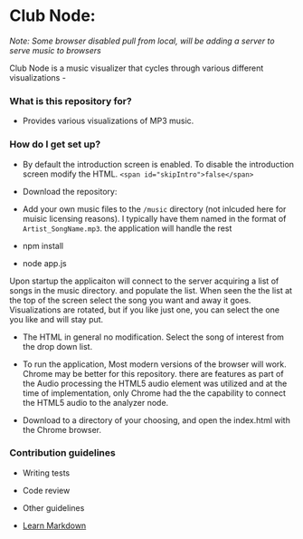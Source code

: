 # Club Node: #

<i>Note:  Some browser disabled pull from local,  will be adding a server to serve music to browsers</i>

Club Node is a music visualizer that cycles through various different visualizations -  

### What is this repository for? ###

* Provides various visualizations of MP3 music.  

### How do I get set up? ###

* By default the introduction screen is enabled. To disable the introduction screen modify the HTML.  `<span id="skipIntro">false</span>`

* Download the repository:
* Add your own music files to the `/music` directory (not inlcuded here for muisic licensing reasons).  I typically have them named in the format of `Artist_SongName.mp3`.  the application will handle the rest
* npm install
* node app.js

Upon startup the applicaiton will connect to the server acquiring a list of songs in the music directory.  and populate the list.
When seen the the list at the top of the screen select the song you want and away it goes.
Visualizations are rotated,  but if you like just one,  you can select the one you like and will stay put.

* The HTML in general no modification. Select the song of interest from the drop down list.
* To run the application, Most modern versions of the browser will work. Chrome may be better for this repository.  there are features as part of the Audio processing the HTML5 audio element was utilized and at the time of implementation,  only Chrome had the the capability to connect the HTML5 audio to the analyzer node.


* Download to a directory of your choosing, and open the index.html with the Chrome browser.

### Contribution guidelines ###

* Writing tests
* Code review
* Other guidelines

* [Learn Markdown](https://bitbucket.org/tutorials/markdowndemo)
